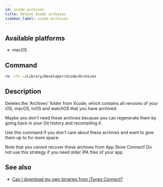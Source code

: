 ```yaml
---
id: xcode-archives
title: Delete Xcode archives
sidebar_label: xcode-archives
---
```


## Available platforms

- macOS

## Command

```sh
rm -rfv ~/Library/Developer/Xcode/Archives
```

## Description

Deletes the 'Archives' folder from Xcode, which contains all versions of your iOS, macOS, tvOS and watchOS that you have archived.

Maybe you don't need these archives because you can regenerate them by going back in your Git history and recompiling it.

Use this command if you don't care about these archives and want to give them up to for more space.

Note that you cannot recover these archives from App Store Connect! Do not use this strategy if you need older IPA files of your app.

## See also

- [Can I download my own binaries from iTunes Connect?](https://stackoverflow.com/questions/9521522/can-i-download-my-own-binaries-from-itunes-connect)

